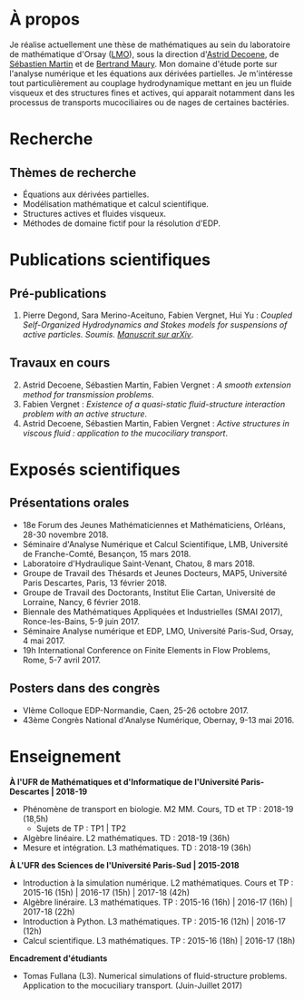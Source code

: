 # À propos

Je réalise actuellement une thèse de mathématiques au sein du laboratoire de mathématique d'Orsay ([LMO](https://www.math.u-psud.fr)), sous la direction d'[Astrid Decoene](http://www.math.u-psud.fr/~decoene/), de [Sébastien Martin](http://w3.mi.parisdescartes.fr/~smarti02/) et de [Bertrand Maury](http://www.math.u-psud.fr/~maury/). Mon domaine d'étude porte sur l'analyse numérique et les équations aux dérivées partielles. Je m'intéresse tout particulièrement au couplage hydrodynamique mettant en jeu un fluide visqueux et des structures fines et actives, qui apparait notamment dans les processus de transports mucociliaires ou de nages de certaines bactéries.

# Recherche
## Thèmes de recherche

- Équations aux dérivées partielles.
- Modélisation mathématique et calcul scientifique.
- Structures actives et fluides visqueux.
- Méthodes de domaine fictif pour la résolution d'EDP.

# Publications scientifiques
## Pré-publications

1. Pierre Degond, Sara Merino-Aceituno, Fabien Vergnet, Hui Yu : *Coupled Self-Organized Hydrodynamics and Stokes models for suspensions of active particles. Soumis. [Manuscrit sur arXiv](https://arxiv.org/abs/1706.05666)*.

## Travaux en cours

2. Astrid Decoene, Sébastien Martin, Fabien Vergnet : *A smooth extension method for transmission problems*.
3. Fabien Vergnet : *Existence of a quasi-static fluid-structure interaction problem with an active structure*.
4.  Astrid Decoene, Sébastien Martin, Fabien Vergnet : *Active structures in viscous fluid : application to the mucociliary transport*.

# Exposés scientifiques
## Présentations orales

- 18e Forum des Jeunes Mathématiciennes et Mathématiciens, Orléans, 28-30 novembre 2018.
- Séminaire d'Analyse Numérique et Calcul Scientifique, LMB, Université de Franche-Comté, Besançon, 15 mars 2018.
- Laboratoire d'Hydraulique Saint-Venant, Chatou, 8 mars 2018.
- Groupe de Travail des Thésards et Jeunes Docteurs, MAP5, Université Paris Descartes, Paris, 13 février 2018.
- Groupe de Travail des Doctorants, Institut Elie Cartan, Université de Lorraine, Nancy, 6 février 2018.
- Biennale des Mathématiques Appliquées et Industrielles (SMAI 2017), Ronce-les-Bains, 5-9 juin 2017.
- Séminaire Analyse numérique et EDP, LMO, Université Paris-Sud, Orsay, 4 mai 2017.
- 19h International Conference on Finite Elements in Flow Problems, Rome, 5-7 avril 2017.

## Posters dans des congrès

- VIème Colloque EDP-Normandie, Caen, 25-26 octobre 2017.
- 43ème Congrès National d'Analyse Numérique, Obernay, 9-13 mai 2016.

# Enseignement

**À l'UFR de Mathématiques et d'Informatique de l'Université Paris-Descartes | 2018-19**
- Phénomène de transport en biologie. M2 MM. Cours, TD et TP : 2018-19 (18,5h)
	- Sujets de TP : TP1 \| TP2
- Algèbre linéaire. L2 mathématiques. TD : 2018-19 (36h)
- Mesure et intégration. L3 mathématiques. TD : 2018-19 (36h)

**À L'UFR des Sciences de l'Université Paris-Sud | 2015-2018**
- Introduction à la simulation numérique. L2 mathématiques. Cours et TP : 2015-16 (15h) \| 2016-17 (15h) \| 2017-18 (42h)
- Algèbre linéraire. L3 mathématiques. TP : 2015-16 (16h) \| 2016-17 (16h) \| 2017-18 (22h)
- Introduction à Python. L3 mathématiques. TP : 2015-16 (12h) \| 2016-17 (12h)
- Calcul scientifique. L3 mathématiques. TP : 2015-16 (18h) \| 2016-17 (18h)

**Encadrement d'étudiants**
- Tomas Fullana (L3). Numerical simulations of fluid-structure problems. Application to the mocuciliary transport. (Juin-Juillet 2017)

